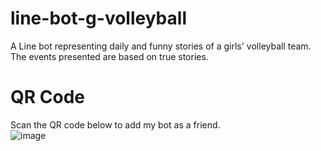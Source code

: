 # line-bot-g-volleyball
A Line bot representing daily and funny stories of a girls' volleyball team. The events presented are based on true stories.

# QR Code
Scan the QR code below to add my bot as a friend.  
![image](https://i.imgur.com/4V8oNNq.png)
